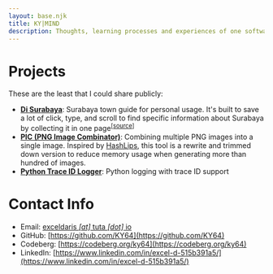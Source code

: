 ```yaml
---
layout: base.njk
title: KY|MIND
description: Thoughts, learning processes and experiences of one software engineer who keeps contemplating whether every problem needs technology to solve it.
---
```


# Projects

These are the least that I could share publicly:

- **[Di Surabaya](https://di-surabaya.com/)**: Surabaya town guide for personal usage. It's built to save a lot of click, type, and scroll
to find specific information about Surabaya by collecting it in one page<sup>[[source](https://github.com/KY64/di-surabaya)]</sup>
- **[PIC (PNG Image Combinator)](https://ky64.codeberg.page/pic/)**: Combining multiple PNG images into a single image. Inspired by
[HashLips](https://github.com/HashLips/hashlips_art_engine), this tool is a rewrite and trimmed down version to reduce memory usage
when generating more than hundred of images.
- **[Python Trace ID Logger](https://github.com/KY64/correlation-logger)**: Python logging with trace ID support


# Contact Info

- Email: [exceldaris *[at]* tuta *[dot]* io](#)
- GitHub: [https://github.com/KY64](https://github.com/KY64)
- Codeberg: [https://codeberg.org/ky64](https://codeberg.org/ky64)
- LinkedIn: [https://www.linkedin.com/in/excel-d-515b391a5/](https://www.linkedin.com/in/excel-d-515b391a5/)
